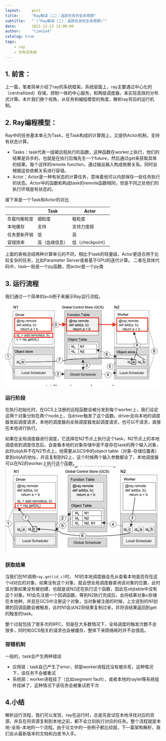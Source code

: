 ```yaml
---
layout:     post
title:      "Ray解读（二）：追踪任务的生命周期"
subtitle:   " \"Ray解读（二）：追踪任务的生命周期\""
date:       2021-12-22 12:00:00
author:     "limn2o4"
catalog: true
tags:
    - ray
    - 分布式系统
---
```

## 1. 前言：
上一篇，笔者简单介绍了ray的系统框架。系统层面上，ray主要通过中心化的（centrallized）存储，控制一体的中心服务，和两级调度器，来实现高效的分布式计算。本片我们换个视角，从任务和编程模型的角度，解析ray背后的运行机制。
## 2. Ray编程模型：
Ray中的任务基本单元为Task，在Task构成的计算图上，又提供Actor机制，支持有状态计算。
- Tasks：task代表一组被远程执行的函数，这种函数在worker上执行，他们的结果是异步的，也就是在执行后悔先生一个future，然后通过get来获取具体的结果。每个这样的remote function，通过输出输入构成依赖关系。同时会根据这些依赖关系进行容错。
- Actor：Actor是一种有状态的计算任务，意味着他可以内部保存一些任务执行的状态。Actor中的函数和构成task的remote函数相同，但是不同之处他们的执行环境是有状态的。

接下来是一个Task和Actor的对比

|    |	Task	| Actor|
| ----------- | ----------- | ----------- |
|负载均衡粒度	|细粒度	|粗粒度|
|本地缓存	| 支持	| 支持力度弱|
|任务更新开销 |	低	| 高|
|容错效率	| 高（血缘信息）	|低（checkpoint）|

上面的表格总结两种计算单元的不同，相比于task的轻量级，Actor更适合用于比较复杂的任务，比如Parameter Server或者基于GPU的迭代计算。
二者在具体代码中，task一般是一个py函数，而actor是一个py类
## 3. 运行流程
我们通过一个简单的a+b例子来展示Ray运行流程。
![](/images/ray2-1.png)
### 运行阶段
在执行初始化时，在GCS上注册的远程函数会被分发到每个worker上，我们设定这两个对象分别在两个node上，当driver触发了这个函数。driver会向本地的调度器发起调度请求，本地的调度器向全局调度器发起调度请求，也可以不请求，直接在本地进行执行。

如果在全局调度器进行调度，它选择在N2节点上执行这个task，N2节点上的本地调度收到调度信息后，会查看本地的对象存储中是不是存在task的两个输入对象，此时objA并不在N2节点上，他需要从GCS中的object table（对象-存储位置表）拿到objA的地址，并且复制到N2上，这个时候两个输入参数都全了，本地调度器可以在N2的worker上执行这个函数。
![](/images/ray2-2.png)

### 获取结果
当我们在N1调用`ray.get(id_c)`时， N1的本地调度器会先从查看本地是否存在这个id对应的对象，如果没有这个对象，就会想全局调度器查询该对象的位置，此时该对象如果没有被创建，也就是说N2还在执行这个函数，因此在objtable中没有这个对象。N1会先注册一个回调函数，等到N2执行完成后，会将结果对象c存储在本地种，并且在GCS中注册这个对象，当对象被注册的时候，上文说到的N1创建的回调函数会被触发，此时N1会从N2将结果复制过来，并将该结果返回到get的触发的task。

整个过程包括了很多次的RPC，但是在大多数情况下，全局调度的触发次数不会很多，同时和GCS相关的请求也会被缓存，整体下来网络耗时并不会很高。
### 容错机制
一般的，task会产生两种错误
- 应用层：task自己产生了error，但是worker进程还没有被杀死，这种情况下，该任务不会被重试
- 系统层：worker进程挂了（比如segment fault），或者本地的raylet等系统组件挂掉了，这种情况下该任务会被重试若干次

## 4.小结
解析运行流程，我们可以发现，ray在运行时，总是先尝试在本地寻找对应的资源，并且在将资源复制到本地之前，都不会立刻执行对应的任务。整个流程就是本地-全局-本地的一个流程。由于论文中的一些例子都比较就，下一篇架构解析，我们会从最新版本的文档和白皮书入手。